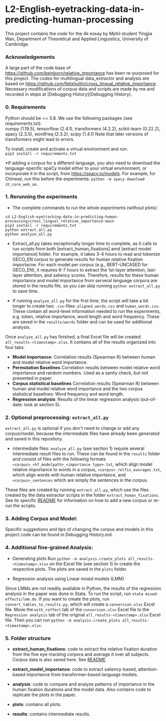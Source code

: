 # L2-English-eyetracking-data-in-predicting-human-processing
This project contains the code for the 4k essay by Mphil student Yingjia Wan, Department of Theoretical and Applied Linguistics, University of Cambridge.

### Acknowledgements
A large part of the code base of https://github.com/beinborn/relative_importance has been re-purposed for this project.
The codes for multilingual data_extractor and analysis are based on https://github.com/felixhultin/cross_lingual_relative_importance. Necessary modifications of corpus data and scripts are made by me and recorded in steps at [Debugging History](Debugging History).

### 0. Requirements

Python should be <= 3.8. We use the following packages (see requirements.txt):  
numpy (1.19.5), tensorflow (2.4.1), transformers (4.2.2), scikit-learn (0.22.2), spacy (2.3.5), wordfreq (2.3.2), scipy (1.4.1)
Note that later versions of transformers might lead to errors.

To install, create and activate a virtual environment and run:  
`pip3 install -r requirements.txt`

*If adding a corpus for a different language, you also need to download the language-specific spaCy model either to your virtual environment, or incorporate it in the script, from https://spacy.io/models.
For example, for Chinese, run this before the experiments: `python -m spacy download zh_core_web_sm`.

### 1. Rerunning the experiments
- The complete commands to run the whole experiments (without plots):
```
cd L2-English-eyetracking-data-in-predicting-human-processing/cross_lingual_relative_importance-main
pip3 install -r requirements.txt
python extract_all.py
python analyze_all.py
```
- Extract_all.py takes exceptionally longer time to complete, as it calls to run scripts from both [extract_human_fixations] amd [extract model importance] folder. For example, it takes 3-4 hours to read and tokenize GECO_EN corpus to generate results for human relative fixation importacne. For each model per corpus (e.g., BERT-UNCASED for GECO_EN), it requires 6-7 hours to extract the 1st-layer attention, last-layer attention, and saliency scores. Therefore, results for these human importance and model importance from serveral language corpora are stored in the results file, so you can skip running `python extract_all.py` to save time.

- If running `analyze_all.py` for the first time, the script will take a bit longer to create two `.csv`-files: `aligned_words.csv` and `human_words.csv`. These contain all word-level information needed to run the experiments, e.g. token, relative importance, word length and word frequency. These are saved in the `results/words` folder and can be used for additional analysis.

Once `analyze_all.py` has finished, a final Excel file will be created: `all_results-<timestamp>.xlsx`. It contains all of the results organized into four tabs.

- **Model Importance**: Correlation results (Spearman R) between human and model relative word importance.
- **Permutation Baselines** Correlation results between model relative word importance and random numbers. Used as a sanity check, but not presented in paper.
- **Corpus statistical baselines** Correlation results (Spearman R) between human and model relative word importance and the two corpus statistical baselines: Word frequency and word length.
- **Regression analysis**: Results of the linear regression analysis (out-of-date: look at section 5).  

### 2. Optional preprocessing: `extract_all.py`
`extract_all.py` is optional if you don't need to change or add any corpus/model, because the intermediate files have already been generated and saved in this repository.

- intermediate files:
`analyze_all.py` (see section 1) require several intermediate result files to run. These can be found in the `results` folder and consist of files with the following formats `<corpus>_<hf_modelpath>_<importance type>.txt`, which align model relative importance to words in a corpus, `<corpus>_relfix_averages.txt`, which align words with human relative importance, and `<corpus>_sentences` which are simply the sentences in the corpus.

These files are created by running `extract_all.py`, which use the files created by the data extractor scripts in the folder `extract_human_fixations`. See its specific [README](extract_human_fixations/README.md) for information on how to add a new corpus or re-run the scripts.


### 3. Adding Corpus and Model:
Specific suggestions and tips of changing the corpus and models in this project code can be found in Debugging History.md.



### 4. Additional fine-grained Analysis: 

- Generating plots
Run `python -m analysis.create_plots all_results-<timestamp>.xlsx` on the Excel file (see section 1) to create the respective plots. The plots are saved in the `plots` folder.

- Regression analysis using Linear mixed models (LMM)

Since LMMs are not readily available in Python, the results of the regression analysis in the paper was done in Stata. To run the script, run `stata mixed-effects/lmm.do`. If you want to create the plots, run `convert_tables_to_results.py`, which will create a `conversion.xlxs` Excel file. Move the `with_reffect` tab of the `conversion.xlsx` Excel file to the `Regression analysis` tab of the original `all_results-<timestamp>.xlsx` Excel file. Then you can run `python -m analysis.create_plots all_results-<timestamp>.xlsx`.

### 5. Folder structure

- **extract_human_fixations**: code to extract the relative fixation duration from the five eye-tracking corpora and average it over all subjects. Corpus data is also saved here. See [README](extract_human_fixations/README.md)

- **extract_model_importance**: code to extract saliency-based, attention-based importance from transformer-based language models.

- **analysis**: code to compare and analyze patterns of importance in the human fixation durations and the model data. Also contains code to replicate the plots in the paper.

- **plots**: contains all plots.

- **results**: contains intermediate results.
